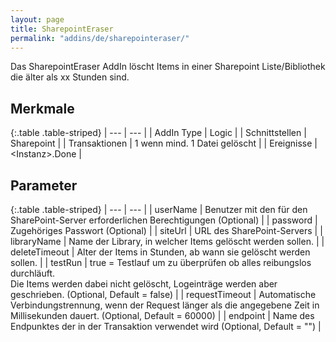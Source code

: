 ```yaml
---
layout: page
title: SharepointEraser
permalink: "addins/de/sharepointeraser/"
---
```


Das SharepointEraser AddIn löscht Items in einer Sharepoint Liste/Bibliothek die älter als xx Stunden sind.

## Merkmale

{:.table .table-striped}
| --- | --- |
| AddIn Type | Logic |
| Schnittstellen | Sharepoint |
| Transaktionen | 1 wenn mind. 1 Datei gelöscht |
| Ereignisse | &lt;Instanz&gt;.Done |


## Parameter

{:.table .table-striped}
| --- | --- |
| userName | Benutzer mit den für den SharePoint-Server erforderlichen Berechtigungen (Optional) |
| password | Zugehöriges Passwort (Optional) |
| siteUrl | URL des SharePoint-Servers |
| libraryName | Name der Library, in welcher Items gelöscht werden sollen. |
| deleteTimeout | Alter der Items in Stunden, ab wann sie gelöscht werden sollen. |
| testRun | true = Testlauf um zu überprüfen ob alles reibungslos durchläuft.<br />Die Items werden dabei nicht gelöscht, Logeinträge werden aber geschrieben. (Optional, Default = false) |
| requestTimeout | Automatische Verbindungstrennung, wenn der Request länger als die angegebene Zeit in Millisekunden dauert. (Optional, Default = 60000) |
| endpoint | Name des Endpunktes der in der Transaktion verwendet wird (Optional, Default = "") |

<!-- 
## Anwendungsbeispiele 

ToDo
-->

